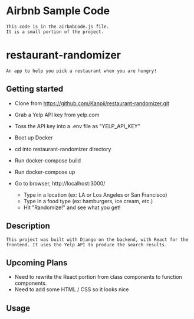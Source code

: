 # Airbnb Sample Code
    This code is in the airbnbCode.js file. 
    It is a small portion of the project.

# restaurant-randomizer
    An app to help you pick a restaurant when you are hungry! 


## Getting started

- Clone from https://github.com/Kanpii/restaurant-randomizer.git
- Grab a Yelp API key from yelp.com
- Toss the API key into a .env file as "YELP_API_KEY" 
- Boot up Docker
- cd into restaurant-randomizer directory
- Run docker-compose build
- Run docker-compose up
- Go to browser, http://localhost:3000/

    - Type in a location (ex: LA or Los Angeles or San Francisco)
    - Type in a food type (ex: hamburgers, ice cream, etc.)
    - Hit "Randomize!" and see what you get!



## Description

    This project was built with Django on the backend, with React for the frontend. It uses the Yelp API to produce the search results. 

## Upcoming Plans
- Need to rewrite the React portion from class components to function components.
- Need to add some HTML / CSS so it looks nice

## Usage
